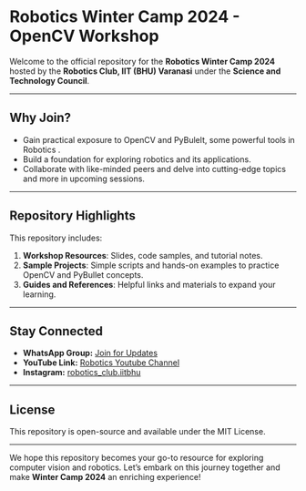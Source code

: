 # Robotics Winter Camp 2024 - OpenCV Workshop  

Welcome to the official repository for the **Robotics Winter Camp 2024** hosted by the **Robotics Club, IIT (BHU) Varanasi** under the **Science and Technology Council**.  

---

## Why Join?  
- Gain practical exposure to OpenCV and PyBulelt, some powerful tools in Robotics .  
- Build a foundation for exploring robotics and its applications.  
- Collaborate with like-minded peers and delve into cutting-edge topics and more in upcoming sessions.  

---

## Repository Highlights  
This repository includes:  
1. **Workshop Resources**: Slides, code samples, and tutorial notes.  
2. **Sample Projects**: Simple scripts and hands-on examples to practice OpenCV and PyBullet concepts.  
3. **Guides and References**: Helpful links and materials to expand your learning.  

---

## Stay Connected  
- **WhatsApp Group:** [Join for Updates](https://chat.whatsapp.com/HenNRqPSQ2cEU3PNp614SE)  
- **YouTube Link:** [Robotics Youtube Channel](https://youtube.com/@roboticsclubiitbhu92?si=2OPQKumfNhv_Xhrg)
- **Instagram:** [robotics_club.iitbhu](https://www.instagram.com/robotics_club.iitbhu?igsh=MTJsNm5tbzV1aDNseg==)

---

## License  
This repository is open-source and available under the MIT License.  

---

We hope this repository becomes your go-to resource for exploring computer vision and robotics. Let’s embark on this journey together and make **Winter Camp 2024** an enriching experience!  
